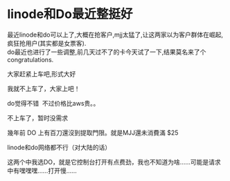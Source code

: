# linode和Do最近整挺好


最近linode和do可以上了,大概在抢客户,mjj太猛了,让这两家以为客户群体在崛起,疯狂抢用户(其实都是女票客).<br />
do最近也进行了一些调整,前几天过不了的卡今天试了一下,结果莫名来了个congratulations.

大家赶紧上车吧,形式大好

我就不上车了，大家上吧！

do觉得不错&nbsp;&nbsp;不过价格比aws贵。。<img id="aimg_oz1yC" onclick="zoom(this, this.src, 0, 0, 0)" class="zoom" src="https://cdn.jsdelivr.net/gh/hishis/forum-master/public/images/patch.gif" onmouseover="img_onmouseoverfunc(this)" onload="thumbImg(this)" border="0" alt="" />

不上车了，暂时没需求<img id="aimg_WTTcR" onclick="zoom(this, this.src, 0, 0, 0)" class="zoom" src="https://cdn.jsdelivr.net/gh/hishis/forum-master/public/images/patch.gif" onmouseover="img_onmouseoverfunc(this)" onload="thumbImg(this)" border="0" alt="" />

幾年前 DO 上有百刀還沒到提取門限。就是MJJ還未消費滿 $25 <img src="static/image/smiley/default/mad.gif" smilieid="11" border="0" alt="" />

linode和do网络都不行（对大陆的话）

这两个中我选DO，就是它控制台打开有点费劲，我也不知道为啥……可能是请求中有嘿嘿嘿……打开慢……
